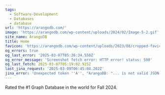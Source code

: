 ```yaml
---
tags:
  - Software-Development
  - Databases
  - database
url: 'https://arangodb.com/'
image: 'https://arangodb.com/wp-content/uploads/2024/02/Image-5-2.gif'
site_name: ArangoDB
title: Home
favicon: 'https://arangodb.com/wp-content/uploads/2023/08/cropped-favicon-192x192.png'
og_errors: true
og_last_error: '2025-03-07T05:36:34.550Z'
og_error_message: 'Screenshot fetch error: HTTP error! status: 500'
og_last_fetch: 2025-03-07T05:19:02.925Z
last_jina_request: '2025-03-09T06:45:04.202Z'
jina_error: 'Unexpected token ''A'', "ArangoDB: "... is not valid JSON'
---
```

Rated the #1 Graph Database in the world for Fall 2024. 
